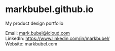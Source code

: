 # markbubel.github.io
My product design portfolio

Email: mark.bubel@icloud.com  
LinkedIn: https://www.linkedin.com/in/markbubel/  
Website: markbubel.com